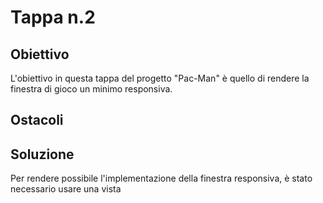 # Tappa n.2
## Obiettivo
L'obiettivo in questa tappa del progetto "Pac-Man" è quello di rendere la finestra di gioco un minimo responsiva.
## Ostacoli

## Soluzione
Per rendere possibile l'implementazione della finestra responsiva, è stato necessario usare una vista